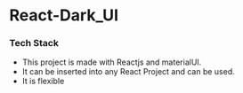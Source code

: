 # React-Dark_UI

### Tech Stack
- This project is made with Reactjs and materialUI.
- It can be inserted into any React Project and can be used.
- It is flexible
 
